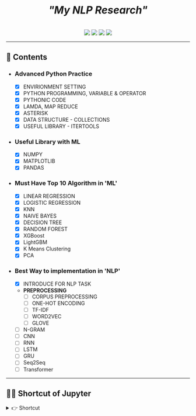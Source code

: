 <div align="center">
  <h1><i>"My NLP Research"</i></h1><br>
  <img src="https://img.shields.io/badge/Python <= v3.10.0-3776AB?style=for-the-badge&logo=python&logoColor=white"/>
  <img src="https://img.shields.io/badge/PyCharm-0e9e15.svg?&style=for-the-badge&logo=PyCharm&logoColor=white"/>
  <img src="https://img.shields.io/badge/Tensorflow v2.10.0-ff9500.svg?&style=for-the-badge&logo=Tensorflow&logoColor=white"/>
  <img src="https://img.shields.io/badge/PyTorch v2.0.0-EE4C2C.svg?&style=for-the-badge&logo=PyTorch&logoColor=white"/>
</div>

---  

## **📑 Contents**
- ### **Advanced Python Practice**
  - [x] ENVIRIONMENT SETTING 
  - [x] PYTHON PROGRAMMING, VARIABLE & OPERATOR
  - [x] PYTHONIC CODE
  - [x] LAMDA, MAP REDUCE
  - [x] ASTERISK
  - [x] DATA STRUCTURE - COLLECTIONS
  - [x] USEFUL LIBRARY - ITERTOOLS
- ### **Useful Library with ML**
  - [x] NUMPY
  - [x] MATPLOTLIB
  - [x] PANDAS
- ### **Must Have Top 10 Algorithm in 'ML'**
  - [x] LINEAR REGRESSION
  - [x] LOGISTIC REGRESSION
  - [x] KNN
  - [x] NAIVE BAYES
  - [x] DECISION TREE
  - [x] RANDOM FOREST
  - [x] XGBoost
  - [x] LightGBM
  - [x] K Means Clustering
  - [x] PCA
- ### **Best Way to implementation in 'NLP'**
  - [x] INTRODUCE FOR NLP TASK
  - **PREPROCESSING**
    - [ ] CORPUS PREPROCESSING
    - [ ] ONE-HOT ENCODING
    - [ ] TF-IDF
    - [ ] WORD2VEC
    - [ ] GLOVE
  - [ ] N-GRAM
  - [ ] CNN
  - [ ] RNN
  - [ ] LSTM
  - [ ] GRU
  - [ ] Seq2Seq
  - [ ] Transformer

---  


## **👩‍💻 Shortcut of Jupyter**

<details>
  <summary>👉 Shortcut</summary>

  - Command Mode (press Esc to enable)
    - Enter : enter edit mode
    - Shift-Enter : run cell, select below
    - Ctrl-Enter : run cell
    - Alt-Enter : run cell, insert below
    - Y : to code
    - M : to markdown
    - R : to raw
    - 1 : to heading 1
    - 2 : to heading 2
    - 3 : to heading 3
    - 4 : to heading 4
    - 5 : to heading 5
    - 6 : to heading 6
    - Up : select cell above
    - K : select cell above
    - Down : select cell below
    - J : select cell below
    - A : insert cell above
    - B : insert cell below
    - X : cut selected cell
    - C : copy selected cell
    - Shift-V : paste cell above
    - V : paste cell below
    - Z : undo last cell deletion
    - D,D : delete selected cell
    - Shift-M : merge cell below
    - S : Save and Checkpoint
    - Ctrl-S : Save and Checkpoint
    - L : toggle line numbers
    - O : toggle output
    - Shift-O : toggle output scrolling
    - Esc : close pager
    - Q : close pager
    - H : show keyboard shortcut help dialog
    - I,I : interrupt kernel
    - 0,0 : restart kernel
    - Space : scroll down
    - Shift-Space : scroll up
    - Shift : ignore
    - Edit Mode (press Enter to enable)
    - Tab : code completion or indent
    - Shift-Tab : tooltip
    - Ctrl-] : indent
    - Ctrl-[ : dedent
    - Ctrl-A : select all
    - Ctrl-Z : undo
    - Ctrl-Shift-Z : redo
    - Ctrl-Y : redo
    - Ctrl-Home : go to cell start
    - Ctrl-Up : go to cell start
    - Ctrl-End : go to cell end
    - Ctrl-Down : go to cell end
    - Ctrl-Left : go one word left
    - Ctrl-Right : go one word right
    - Ctrl-Backspace : delete word before
    - Ctrl-Delete : delete word after
    - Esc : command mode
    - Ctrl-M : command mode
    - Shift-Enter : run cell, select below
    - Ctrl-Enter : run cell
    - Alt-Enter : run cell, insert below
    - Ctrl-Shift-Subtract : split cell
    - Ctrl-Shift-- : split cell
    - Ctrl-S : Save and Checkpoint
    - Up : move cursor up or previous cell
    - Down : move cursor down or next cell
    - Shift : ignore

</details>
